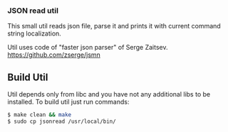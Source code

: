 ### JSON read util

This small util reads json file, parse it and prints it
with current command string localization.

Util uses code of "faster json parser" of Serge Zaitsev.
https://github.com/zserge/jsmn

## Build Util

Util depends only from libc and you have not any additional libs to be installed. To build util just run commands:

```sh
$ make clean && make
$ sudo cp jsonread /usr/local/bin/
```
